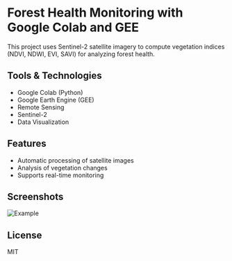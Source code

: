 # Forest Health Monitoring with Google Colab and GEE

This project uses Sentinel-2 satellite imagery to compute vegetation indices (NDVI, NDWI, EVI, SAVI) for analyzing forest health.

## Tools & Technologies
- Google Colab (Python)
- Google Earth Engine (GEE)
- Remote Sensing
- Sentinel-2
- Data Visualization

## Features
- Automatic processing of satellite images
- Analysis of vegetation changes
- Supports real-time monitoring

## Screenshots
![Example]([classificationRF](https://github.com/user-attachments/assets/7128e4c2-70eb-4189-a0a7-4eacff7e7583)
)

## License
MIT

